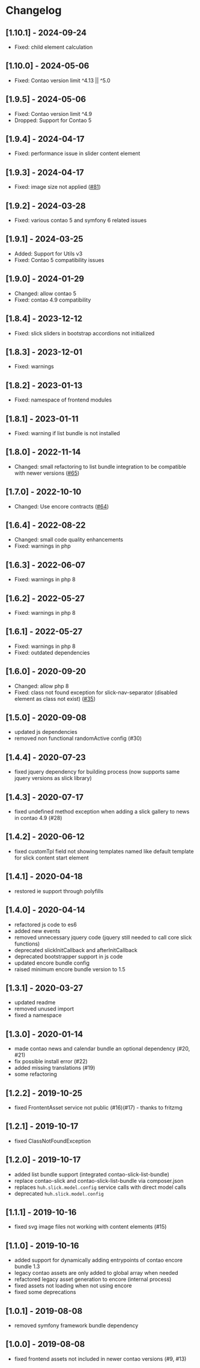# Changelog

## [1.10.1] - 2024-09-24
- Fixed: child element calculation

## [1.10.0] - 2024-05-06
- Fixed: Contao version limit ^4.13 || ^5.0

## [1.9.5] - 2024-05-06
- Fixed: Contao version limit ^4.9
- Dropped: Support for Contao 5

## [1.9.4] - 2024-04-17
- Fixed: performance issue in slider content element

## [1.9.3] - 2024-04-17
- Fixed: image size not applied ([#81](https://github.com/heimrichhannot/contao-slick-bundle/issues/81))

## [1.9.2] - 2024-03-28
- Fixed: various contao 5 and symfony 6 related issues

## [1.9.1] - 2024-03-25
- Added: Support for Utils v3
- Fixed: Contao 5 compatibility issues

## [1.9.0] - 2024-01-29
- Changed: allow contao 5
- Fixed: contao 4.9 compatibility

## [1.8.4] - 2023-12-12
- Fixed: slick sliders in bootstrap accordions not initialized

## [1.8.3] - 2023-12-01
- Fixed: warnings

## [1.8.2] - 2023-01-13
- Fixed: namespace of frontend modules

## [1.8.1] - 2023-01-11
- Fixed: warning if list bundle is not installed

## [1.8.0] - 2022-11-14
- Changed: small refactoring to list bundle integration to be compatible with newer versions ([#65])

## [1.7.0] - 2022-10-10
- Changed: Use encore contracts ([#64])

## [1.6.4] - 2022-08-22
- Changed: small code quality enhancements
- Fixed: warnings in php

## [1.6.3] - 2022-06-07
- Fixed: warnings in php 8

## [1.6.2] - 2022-05-27
- Fixed: warnings in php 8

## [1.6.1] - 2022-05-27
- Fixed: warnings in php 8
- Fixed: outdated dependencies

## [1.6.0] - 2020-09-20
- Changed: allow php 8
- Fixed: class not found exception for slick-nav-separator (disabled element as class not exist) ([#35])

## [1.5.0] - 2020-09-08
- updated js dependencies
- removed non functional randomActive config (#30)

## [1.4.4] - 2020-07-23
- fixed jquery dependency for building process (now supports same jquery versions as slick library)

## [1.4.3] - 2020-07-17
- fixed undefined method exception when adding a slick gallery to news in contao 4.9 (#28)

## [1.4.2] - 2020-06-12
- fixed customTpl field not showing templates named like default template for slick content start element

## [1.4.1] - 2020-04-18
- restored ie support through polyfills

## [1.4.0] - 2020-04-14
- refactored js code to es6
- added new events
- removed unnecessary jquery code (jquery still needed to call core slick functions)
- deprecated slickInitCallback and afterInitCallback
- deprecated bootstrapper support in js code
- updated encore bundle config
- raised minimum encore bundle version to 1.5

## [1.3.1] - 2020-03-27
- updated readme
- removed unused import
- fixed a namespace

## [1.3.0] - 2020-01-14
- made contao news and calendar bundle an optional dependency (#20, #21)
- fix possible install error (#22)
- added missing translations (#19)
- some refactoring 

## [1.2.2] - 2019-10-25
- fixed FrontentAsset service not public (#16)(#17) - thanks to fritzmg 

## [1.2.1] - 2019-10-17
- fixed ClassNotFoundException

## [1.2.0] - 2019-10-17
- added list bundle support (integrated contao-slick-list-bundle)
- replace contao-slick and contao-slick-list-bundle via composer.json
- replaces `huh.slick.model.config` service calls with direct model calls
- deprecated `huh.slick.model.config`

## [1.1.1] - 2019-10-16
- fixed svg image files not working with content elements (#15)

## [1.1.0] - 2019-10-16
- added support for dynamically adding entrypoints of contao encore bundle 1.3
- legacy contao assets are only added to global array when needed
- refactored legacy asset generation to encore (internal process)
- fixed assets not loading when not using encore
- fixed some deprecations

## [1.0.1] - 2019-08-08
- removed symfony framework bundle dependency

## [1.0.0] - 2019-08-08
- fixed frontend assets not included in newer contao versions (#9, #13)

[#65]: https://github.com/heimrichhannot/contao-slick-bundle/pull/65
[#64]: https://github.com/heimrichhannot/contao-slick-bundle/pull/64
[#35]: https://github.com/heimrichhannot/contao-slick-bundle/issues/35
